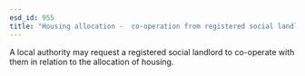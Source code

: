 ```yaml
---
esd_id: 955
title: "Housing allocation -  co-operation from registered social landlords"
---
```


A local authority may request a registered social landlord to co-operate with them in relation to the allocation of housing.

